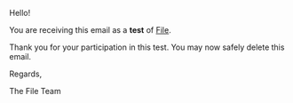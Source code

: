Hello!

You are receiving this email as a **test** of [File][project].

Thank you for your participation in this test.  You may now safely delete this
email.

Regards,

The File Team

[project]: https://github.com/djrlj694/python-file
